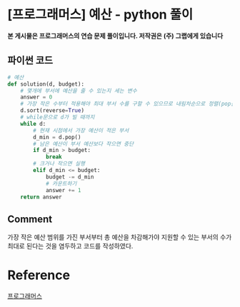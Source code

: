 
# [프로그래머스] 예산 - python 풀이

**본 게시물은 프로그래머스의 연습 문제 풀이입니다. 저작권은 (주) 그랩에게 있습니다**

## 파이썬 코드

```python
# 예산
def solution(d, budget):
    # 몇개에 부서에 예산을 줄 수 있는지 세는 변수
    answer = 0
    # 가장 작은 수부터 적용해야 최대 부서 수를 구할 수 있으므로 내림차순으로 정렬(pop을 사용)
    d.sort(reverse=True)
    # while문으로 d가 빌 때까지
    while d:
        # 현재 시점에서 가장 예산이 적은 부서
        d_min = d.pop()
        # 남은 예산이 부서 예산보다 작으면 중단
        if d_min > budget:
            break
        # 크거나 작으면 실행
        elif d_min <= budget:
            budget -= d_min
            # 카운트하기
            answer += 1
    return answer
```



## Comment

가장 작은 예산 범위를 가진 부서부터 총 예산을 차감해가야 지원할 수 있는 부서의 수가 최대로 된다는 것을 염두하고 코드를 작성하였다.

# Reference

[프로그래머스](https://programmers.co.kr)

